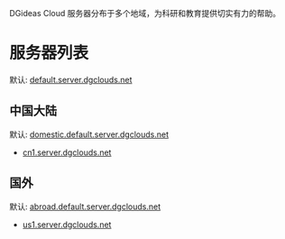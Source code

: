 DGideas Cloud 服务器分布于多个地域，为科研和教育提供切实有力的帮助。

# 服务器列表
默认: [default.server.dgclouds.net](http://default.server.dgclouds.net)

## 中国大陆
默认: [domestic.default.server.dgclouds.net](http://domestic.default.server.dgclouds.net)

* [cn1.server.dgclouds.net](http://cn1.server.dgclouds.net)

## 国外
默认: [abroad.default.server.dgclouds.net](http://abroad.default.server.dgclouds.net)

* [us1.server.dgclouds.net](http://us1.server.dgclouds.net)
